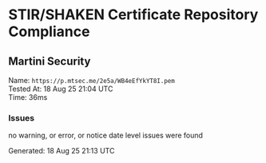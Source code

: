 # STIR/SHAKEN Certificate Repository Compliance

## Martini Security

Name: `https://p.mtsec.me/2e5a/WB4eEfYkYT8I.pem`\
Tested At: 18 Aug 25 21:04 UTC\
Time: 36ms

### Issues

no warning, or error, or notice date level issues were found

Generated: 18 Aug 25 21:13 UTC